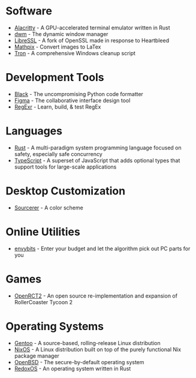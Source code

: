 # Software
* [Alacritty](../../../../jwilm/alacritty/) - A GPU-accelerated terminal emulator written in Rust
* [dwm](https://dwm.suckless.org/) - The dynamic window manager
* [LibreSSL](https://libressl.org/) - A fork of OpenSSL made in response to Heartbleed
* [Mathpix](https://mathpix.com/) - Convert images to LaTex
* [Tron](../../../../bmrf/tron/) - A comprehensive Windows cleanup script

# Development Tools
* [Black](../../../../python/black/) - The uncompromising Python code formatter
* [Figma](https://figma.com/) - The collaborative interface design tool
* [RegExr](https://regexr.com/) - Learn, build, & test RegEx

# Languages
* [Rust](https://www.rust-lang.org/) - A multi-paradigm system programming language focused on safety, especially safe concurrency
* [TypeScript](https://www.typescriptlang.org/) - A superset of JavaScript that adds optional types that support tools for large-scale applications

# Desktop Customization
* [Sourcerer](https://sourcerer.xero.nu/) - A color scheme

# Online Utilities
* [envybits](https://envybits.com/) - Enter your budget and let the algorithm pick out PC parts for you

# Games
* [OpenRCT2](https://openrct2.org/) - An open source re-implementation and expansion of RollerCoaster Tycoon 2

# Operating Systems
* [Gentoo](https://gentoo.org/) - A source-based, rolling-release Linux distribution
* [NixOS](https://nixos.org/) - A Linux distribution built on top of the purely functional Nix package manager
* [OpenBSD](https://openbsd.org/) - The secure-by-default operating system
* [RedoxOS](https://redox-os.org/) - An operating system written in Rust

